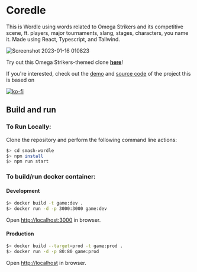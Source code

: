 # Coredle

This is Wordle using words related to Omega Strikers and its competitive scene, ft. players, major tournaments, slang, stages, characters, you name it. Made using React, Typescript, and Tailwind.

![Screenshot 2023-01-16 010823](https://user-images.githubusercontent.com/7319798/212609801-16c39f9a-1842-4608-a192-d7f73a806b22.jpg)

Try out this Omega Strikers-themed clone [**here**](https://coredle.kuyachi.xyz/)!  

If you're interested, check out the [demo](https://reactle.vercel.app/) and [source code](https://github.com/cwackerfuss/react-wordle) of the project this is based on

[![ko-fi](https://ko-fi.com/img/githubbutton_sm.svg)](https://ko-fi.com/V7V2AN4X2)

## Build and run

### To Run Locally:

Clone the repository and perform the following command line actions:

```bash
$> cd smash-wordle
$> npm install
$> npm run start
```

### To build/run docker container:

#### Development

```bash
$> docker build -t game:dev .
$> docker run -d -p 3000:3000 game:dev
```

Open [http://localhost:3000](http://localhost:3000) in browser.

#### Production

```bash
$> docker build --target=prod -t game:prod .
$> docker run -d -p 80:80 game:prod
```

Open [http://localhost](http://localhost) in browser.
